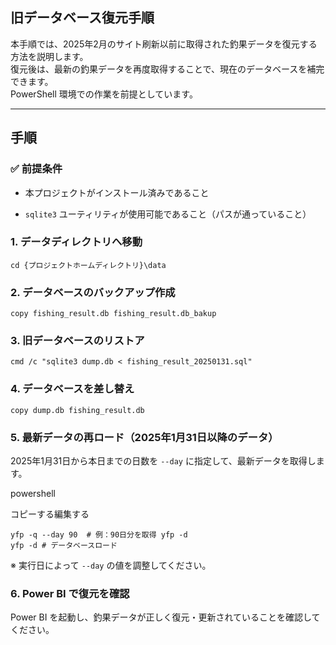 ## 旧データベース復元手順

本手順では、2025年2月のサイト刷新以前に取得された釣果データを復元する方法を説明します。\
復元後は、最新の釣果データを再度取得することで、現在のデータベースを補完できます。\
PowerShell 環境での作業を前提としています。

***

## 手順

### ✅ 前提条件

- 本プロジェクトがインストール済みであること

- `sqlite3` ユーティリティが使用可能であること（パスが通っていること）

### 1. データディレクトリへ移動

```shell
cd {プロジェクトホームディレクトリ}\data
```

### 2. データベースのバックアップ作成

```shell
copy fishing_result.db fishing_result.db_bakup
```

### 3. 旧データベースのリストア

```shell
cmd /c "sqlite3 dump.db < fishing_result_20250131.sql"
```

### 4. データベースを差し替え

```shell
copy dump.db fishing_result.db
```

### 5. 最新データの再ロード（2025年1月31日以降のデータ）

2025年1月31日から本日までの日数を `--day` に指定して、最新データを取得します。

powershell

コピーする編集する

```shell
yfp -q --day 90  # 例：90日分を取得 yfp -d
yfp -d # データベースロード
```

※ 実行日によって `--day` の値を調整してください。

### 6. Power BI で復元を確認

Power BI を起動し、釣果データが正しく復元・更新されていることを確認してください。

